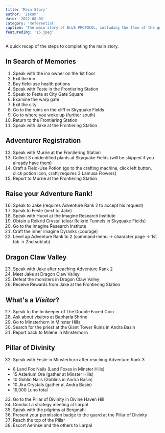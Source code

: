 ```yaml
---
title: 'Main Story'
author: 'Zakum'
date: '2022-08-03'
category: 'Referential'
caption: 'The main story of BLUE PROTOCOL, including the flow of the quest line.'
featuredImg: '15.jpeg'
---
```


A quick recap of the steps to completing the main story.

## In Search of Memories
1. Speak with the inn owner on the 1st floor
2. Exit the inn
3. Buy field-use health potions
4. Speak with Feste in the Frontiering Station
5. Speak to Feste at City Gate Square
6. Examine the warp gate
7. Exit the city
8. Go to the ruins on the cliff in Skyquake Fields
9. Go to where you woke up (further south)
10. Return to the Frontiering Station
11. Speak with Jake at the Frontiering Station

## Adventurer Registration
12. Speak with Murrie at the Frontiering Station
13. Collect 3 unidentified plants at Skyquake Fields (will be skipped if you already have them)
14. Craft a Field-Use Potion (go to the crafting machine, click left button, click potion icon, craft; requires 3 Lamusa Flowers)
15. Report to Murrie at the Frontiering Station

## Raise your Adventure Rank!
16. Speak to Jake (requires Adventure Rank 2 to accept his request)
17. Speak to Feste (next to Jake)
18. Speak with Huovi at the Imagine Research Institute
19. Obtain a Reikrid Crystal (clear Reikrid Tunnels in Skyquake Fields)
20. Go to the Imagine Research Institute
21. Craft the inner imagine Dyranks (courage)
22. Level up Adventure Rank to 2 (command menu -> character page -> 1st tab -> 2nd subtab)

## Dragon Claw Valley
23. Speak with Jake after reaching Adventure Rank 2
24. Meet Jake at Dragon Claw Valley
25. Defeat the monsters in Dragon Claw Valley
26. Receive Rewards from Jake at the Frontiering Station

## What's a *Visitor*?
27. Speak to the Innkeeper of The Double Faced Coin
28. Ask about *visitors* at Bapharia Shrine
29. Go to Minsterhorn in Minster Hills
30. Search for the priest at the Giant Tower Ruins in Andra Basin
31. Report back to Milene in Minsterhorn

## Pillar of Divinity
32. Speak with Feste in Minsterhorn after reaching Adventure Rank 3
- 8 Land Fox Nails (Land Foxes in Minster Hills)
- 15 Asterium Ore (gather at Minster Hills)
- 10 Goblin Nails (Goblins in Andra Basin)
- 10 Jira Crystals (gather at Andra Basin)
- 19,000 Luno total
33. Go to the Pillar of Divinity in Divine Haven Hill
34. Conduct a strategy meeting at Larpal
35. Speak with the pilgrims at Bergmahl
36. Present your permission badge to the guard at the Pillar of Divinity
37. Reach the top of the Pillar
38. Escort Aerinse and the others to Larpal